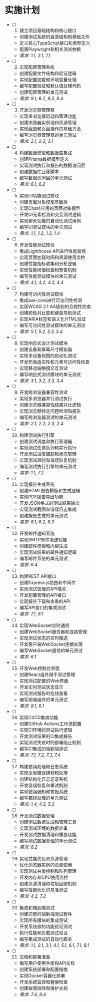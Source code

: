 # 实施计划

- [ ] 1. 建立项目基础结构和核心接口


  - 创建测试系统的目录结构和基础文件
  - 定义核心TypeScript接口和类型定义
  - 配置Playwright和相关测试依赖
  - _需求: 1.1, 2.1, 7.1_

- [ ] 2. 实现配置管理系统
  - 创建配置文件结构和验证逻辑
  - 实现配置加载和环境变量处理
  - 编写配置验证和默认值处理代码
  - 创建配置管理的单元测试
  - _需求: 8.1, 8.2, 8.3, 8.4_

- [ ] 3. 开发浏览器管理器
  - 实现多浏览器启动和管理功能
  - 创建浏览器实例池和资源管理
  - 实现截图和页面操作的基础方法
  - 编写浏览器管理器的单元测试
  - _需求: 2.1, 2.2, 3.1_

- [ ] 4. 构建数据模型和数据库集成
  - 创建Prisma数据模型定义
  - 实现测试执行和报告的数据访问层
  - 创建数据库迁移脚本
  - 编写数据访问层的单元测试
  - _需求: 6.1, 6.2_

- [ ] 5. 实现UI功能测试模块
  - 创建页面对象模型基础类
  - 实现Chat4应用的页面对象模型
  - 开发UI元素检测和交互测试逻辑
  - 实现聊天功能的自动化测试用例
  - 编写UI测试模块的单元测试
  - _需求: 1.1, 1.2, 1.3, 1.4_

- [ ] 6. 开发性能测试模块
  - 集成Lighthouse API进行性能监控
  - 实现页面加载时间和资源使用监控
  - 创建性能指标收集和分析逻辑
  - 实现性能阈值检查和警告机制
  - 编写性能测试模块的单元测试
  - _需求: 4.1, 4.2, 4.3, 4.4_

- [ ] 7. 构建可访问性测试模块
  - 集成axe-core进行可访问性检测
  - 实现WCAG 2.1 AA级别的合规性检查
  - 创建颜色对比度和键盘导航测试
  - 实现ARIA标签和语义化HTML验证
  - 编写可访问性测试模块的单元测试
  - _需求: 5.1, 5.2, 5.3, 5.4_

- [ ] 8. 实现响应式设计测试模块
  - 创建设备和屏幕尺寸模拟器
  - 实现多设备视图的自动化测试
  - 开发布局适应性和元素可访问性检查
  - 实现移动端触摸交互测试
  - 编写响应式测试模块的单元测试
  - _需求: 3.1, 3.2, 3.3, 3.4_

- [ ] 9. 开发跨浏览器兼容性测试
  - 实现多浏览器并行测试执行
  - 创建浏览器兼容性结果对比逻辑
  - 实现浏览器特定问题检测和报告
  - 编写跨浏览器测试的单元测试
  - _需求: 2.1, 2.2, 2.3, 2.4_

- [ ] 10. 构建测试执行引擎
  - 创建测试调度和执行管理器
  - 实现测试任务队列和并行执行
  - 开发测试进度跟踪和状态管理
  - 实现测试超时和错误恢复机制
  - 编写测试执行引擎的单元测试
  - _需求: 1.1, 7.2_

- [ ] 11. 实现报告生成系统
  - 创建HTML报告模板和生成逻辑
  - 实现PDF报告导出功能
  - 开发JSON格式的测试结果输出
  - 实现测试截图和错误日志集成
  - 创建报告生成的单元测试
  - _需求: 6.1, 6.2, 6.3_

- [ ] 12. 开发邮件通知系统
  - 实现SMTP邮件发送功能
  - 创建邮件模板和内容生成
  - 实现测试结果的邮件通知逻辑
  - 编写邮件系统的单元测试
  - _需求: 6.4_

- [ ] 13. 构建REST API接口
  - 创建Express.js路由和中间件
  - 实现测试管理的API端点
  - 开发配置管理的API接口
  - 实现报告下载和查看的API
  - 编写API接口的集成测试
  - _需求: 7.1, 8.1_

- [ ] 14. 实现WebSocket实时通信
  - 创建WebSocket服务器和连接管理
  - 实现测试状态的实时推送
  - 开发客户端WebSocket连接处理
  - 编写WebSocket通信的单元测试
  - _需求: 6.1_

- [ ] 15. 开发Web控制台界面
  - 创建React组件用于测试管理
  - 实现测试配置的Web界面
  - 开发实时测试状态显示
  - 实现测试报告的在线查看
  - 编写前端组件的单元测试
  - _需求: 8.1, 6.1_

- [ ] 16. 实现CI/CD集成功能
  - 创建GitHub Actions工作流配置
  - 实现CI环境的测试执行逻辑
  - 开发测试结果的CI集成报告
  - 实现测试失败时的部署阻止机制
  - 编写CI集成的端到端测试
  - _需求: 7.1, 7.2, 7.3, 7.4_

- [ ] 17. 构建错误处理和日志系统
  - 实现全局错误捕获和处理
  - 创建结构化日志记录系统
  - 开发错误恢复和重试机制
  - 实现错误通知和警报系统
  - 编写错误处理的单元测试
  - _需求: 1.4, 4.3, 5.3_

- [ ] 18. 开发测试数据管理
  - 创建测试数据生成和管理工具
  - 实现测试环境的数据准备
  - 开发测试数据清理和重置功能
  - 编写测试数据管理的单元测试
  - _需求: 8.2_

- [ ] 19. 实现性能优化和资源管理
  - 优化浏览器实例的资源使用
  - 实现测试并发控制和队列管理
  - 开发内存和CPU使用监控
  - 创建资源清理和垃圾回收机制
  - 编写性能优化的基准测试
  - _需求: 4.2, 7.2_

- [ ] 20. 集成和端到端测试
  - 创建完整的端到端测试套件
  - 实现所有模块的集成测试
  - 开发系统级的功能验证测试
  - 执行性能和负载测试验证
  - 编写集成测试的自动化脚本
  - _需求: 1.1, 2.1, 3.1, 4.1, 5.1, 6.1, 7.1, 8.1_

- [ ] 21. 文档和部署准备
  - 编写用户使用手册和API文档
  - 创建系统部署和配置指南
  - 实现Docker容器化部署
  - 开发系统监控和健康检查
  - 创建故障排除和维护文档
  - _需求: 7.4, 8.4_